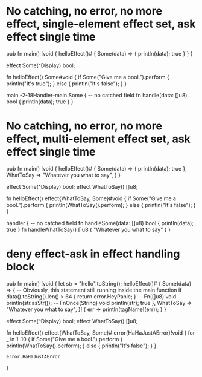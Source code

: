 # No catching, no error, no more effect, single-element effect set, ask effect single time
pub fn main() !void {
    helloEffect()# {
        Some(data) => { println(data); true }
    }
}

effect Some(^Display) bool;

fn helloEffect() Some#void {
    if Some("Give me a bool.").perform {
        println("It's true");
    } else {
        println("It's false");
    }
}


main.-2-18Handler-main.Some {
    -- no catched field
    fn handle(data: []u8) bool {
        println(data);
        true
    }
}






# No catching, no error, no more effect, multi-element effect set, ask effect single time
pub fn main() !void {
    helloEffect()# {
        Some(data) => { println(data); true },
        WhatToSay => "Whatever you what to say",
    }
}

effect Some(^Display) bool;
effect WhatToSay() []u8;

fn helloEffect() effect{WhatToSay, Some}#void {
    if Some("Give me a bool.").perform {
        println(WhatToSay().perform);
    } else {
        println("It's false");
    }
}

handler {
    -- no catched field
    fn handleSome(data: []u8) bool {
        println(data);
        true
    }
    fn handleWhatToSay() []u8 {
        "Whatever you what to say"
    }
}



# deny effect-ask in effect handling block
pub fn main() !void {
    let str = "hello".toString();
    helloEffect()# {
        Some(data) => { 
            -- Obviously, this statement still running inside the main function
            if data().toString().len() > 64 { return error.HeyPanic; }
            -- Fn([]u8) void
            println(str.asStr()); 
            -- FnOnce(String) void
            println(str); 
            true
        },
        WhatToSay => "Whatever you what to say",
    }! { err -> 
        println(tagName!(err));
    }
}

effect Some(^Display) bool;
effect WhatToSay() []u8;

fn helloEffect() 
    effect{WhatToSay, Some}#
    error{HaHaJustAError}!void {
    for _ in 1..10 {
        if Some("Give me a bool.").perform {
         println(WhatToSay().perform);
        } else {
        println("It's false");
        }
    }
    
    error.HaHaJustAError
}
